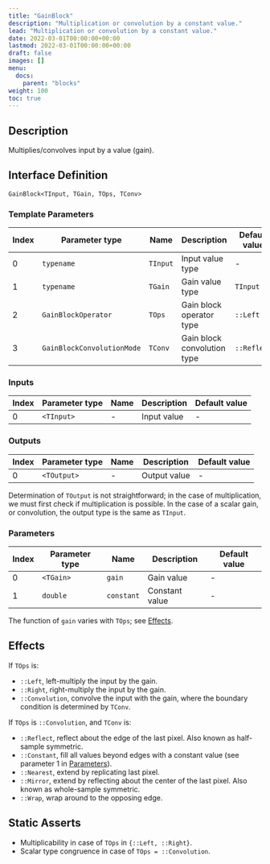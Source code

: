 ```yaml
---
title: "GainBlock"
description: "Multiplication or convolution by a constant value."
lead: "Multiplication or convolution by a constant value."
date: 2022-03-01T00:00:00+00:00
lastmod: 2022-03-01T00:00:00+00:00
draft: false
images: []
menu:
  docs:
    parent: "blocks"
weight: 100
toc: true
---
```


## Description

Multiplies/convolves input by a value (gain).

## Interface Definition

`GainBlock<TInput, TGain, TOps, TConv>`

### Template Parameters

| Index | Parameter type | Name | Description | Default value |
|:------|----------------|------|-------------|---------------|
| 0     | `typename`     | `TInput` | Input value type | - |
| 1     | `typename`     | `TGain` | Gain value type | `TInput` |
| 2     | `GainBlockOperator` | `TOps` | Gain block operator type | `::Left` |
| 3     | `GainBlockConvolutionMode` | `TConv` | Gain block convolution type | `::Reflect` |

### Inputs

| Index | Parameter type | Name | Description | Default value |
|:------|----------------|------|-------------|---------------|
| 0     | `<TInput>`     | -    | Input value | - |

### Outputs

| Index | Parameter type | Name | Description | Default value |
|:------|----------------|------|-------------|---------------|
| 0     | `<TOutput>`    | -    | Output value | - |

Determination of `TOutput` is not straightforward; in the case of multiplication, we must first check if multiplication is possible.
In the case of a scalar gain, or convolution, the output type is the same as `TInput`.

### Parameters

| Index | Parameter type | Name | Description | Default value |
|:------|----------------|------|-------------|---------------|
| 0     | `<TGain>`      | `gain` | Gain value | - |
| 1     | `double`       | `constant` | Constant value | - |

The function of `gain` varies with `TOps`; see [Effects](#effects).

## Effects

If `TOps` is:
- `::Left`, left-multiply the input by the gain.
- `::Right`, right-multiply the input by the gain.
- `::Convolution`, convolve the input with the gain, where the boundary condition is determined by `TConv`.

If `TOps` is `::Convolution`, and `TConv` is:
- `::Reflect`, reflect about the edge of the last pixel. Also known as half-sample symmetric.
- `::Constant`, fill all values beyond edges with a constant value (see parameter 1 in [Parameters](#parameters)).
- `::Nearest`, extend by replicating last pixel.
- `::Mirror`, extend by reflecting about the center of the last pixel. Also known as whole-sample symmetric.
- `::Wrap`, wrap around to the opposing edge.

## Static Asserts

- Multiplicability in case of `TOps` in `{::Left, ::Right}`.
- Scalar type congruence in case of `TOps = ::Convolution`.
